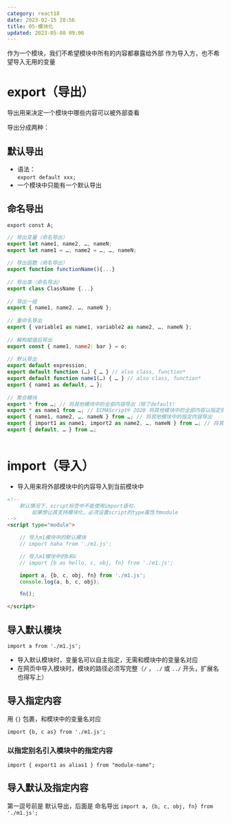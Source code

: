 ```yaml
---
category: react18
date: 2023-02-15 20:56
title: 05-模块化
updated: 2023-05-08 09:06
---
```


作为一个模块，我们不希望模块中所有的内容都暴露给外部
作为导入方，也不希望导入无用的变量

# export（导出）

导出用来决定一个模块中哪些内容可以被外部查看

导出分成两种：

## 默认导出

- 语法：  
   `export default xxx;`
- 一个模块中只能有一个默认导出

## 命名导出

`export const A;`

```js
// 导出变量（命名导出）  
export let name1, name2, …, nameN;   
export let name1 = …, name2 = …, …, nameN;   
​  
// 导出函数（命名导出）  
export function functionName(){...}  
​  
// 导出类（命名导出）  
export class ClassName {...}  
​  
// 导出一组  
export { name1, name2, …, nameN };  
​  
// 重命名导出  
export { variable1 as name1, variable2 as name2, …, nameN };  
​  
// 解构赋值后导出  
export const { name1, name2: bar } = o;  
​  
// 默认导出  
export default expression;  
export default function (…) { … } // also class, function*  
export default function name1(…) { … } // also class, function*  
export { name1 as default, … };  
​  
// 聚合模块  
export * from …; // 将其他模块中的全部内容导出（除了default）  
export * as name1 from …; // ECMAScript® 2O20 将其他模块中的全部内容以指定别名导出  
export { name1, name2, …, nameN } from …; // 将其他模块中的指定内容导出  
export { import1 as name1, import2 as name2, …, nameN } from …; // 将其他模块中的指定内容重命名导出  
export { default, … } from …;   
​
```


# import（导入）

- 导入用来将外部模块中的内容导入到当前模块中

```html
<!--
    默认情况下，script标签中不能使用import语句，
        如果想让其支持模块化，必须设置script的type属性为module
-->
<script type="module">

    // 导入m1模块中的默认模块
    // import haha from './m1.js';

    // 导入m1模块中的b和c
    // import {b as hello, c, obj, fn} from './m1.js';

    import a, {b, c, obj, fn} from './m1.js';
    console.log(a, b, c, obj);

    fn();

</script>
```



## 导入默认模块

`import a from './m1.js';`

- 导入默认模块时，变量名可以自主指定，无需和模块中的变量名对应
- 在网页中导入模块时，模块的路径必须写完整（`/` ， `./` 或 `../` 开头，扩展名也得写上）

## 导入指定内容

用 `{}` 包裹，和模块中的变量名对应

`import {b, c as} from './m1.js';`

### 以指定别名引入模块中的指定内容  
`import { export1 as alias1 } from "module-name";`


## 导入默认及指定内容

第一逗号前是 默认导出，后面是 命名导出
`import a, {b, c, obj, fn} from './m1.js';`